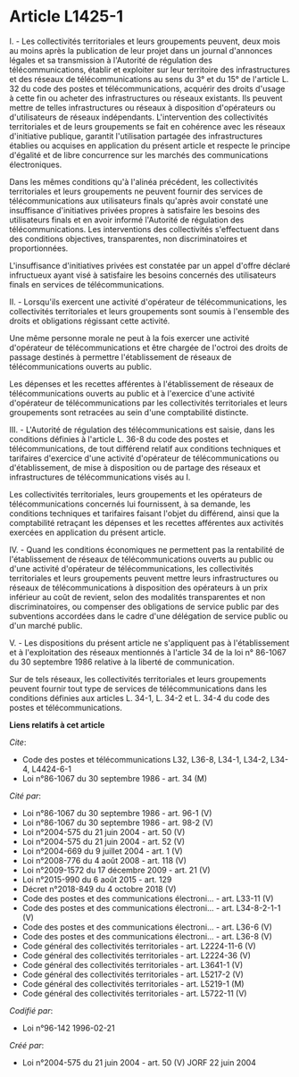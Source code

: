# Article L1425-1

I. - Les collectivités territoriales et leurs groupements peuvent, deux mois au moins après la publication de leur projet
dans un journal d'annonces légales et sa transmission à l'Autorité de régulation des télécommunications, établir et exploiter
sur leur territoire des infrastructures et des réseaux de télécommunications au sens du 3° et du 15° de l'article L. 32 du
code des postes et télécommunications, acquérir des droits d'usage à cette fin ou acheter des infrastructures ou réseaux
existants. Ils peuvent mettre de telles infrastructures ou réseaux à disposition d'opérateurs ou d'utilisateurs de réseaux
indépendants. L'intervention des collectivités territoriales et de leurs groupements se fait en cohérence avec les réseaux
d'initiative publique, garantit l'utilisation partagée des infrastructures établies ou acquises en application du présent
article et respecte le principe d'égalité et de libre concurrence sur les marchés des communications électroniques.

Dans les mêmes conditions qu'à l'alinéa précédent, les collectivités territoriales et leurs groupements ne peuvent fournir
des services de télécommunications aux utilisateurs finals qu'après avoir constaté une insuffisance d'initiatives privées
propres à satisfaire les besoins des utilisateurs finals et en avoir informé l'Autorité de régulation des télécommunications.
Les interventions des collectivités s'effectuent dans des conditions objectives, transparentes, non discriminatoires et
proportionnées.

L'insuffisance d'initiatives privées est constatée par un appel d'offre déclaré infructueux ayant visé à satisfaire les
besoins concernés des utilisateurs finals en services de télécommunications.

II. - Lorsqu'ils exercent une activité d'opérateur de télécommunications, les collectivités territoriales et leurs
groupements sont soumis à l'ensemble des droits et obligations régissant cette activité.

Une même personne morale ne peut à la fois exercer une activité d'opérateur de télécommunications et être chargée de l'octroi
des droits de passage destinés à permettre l'établissement de réseaux de télécommunications ouverts au public.

Les dépenses et les recettes afférentes à l'établissement de réseaux de télécommunications ouverts au public et à l'exercice
d'une activité d'opérateur de télécommunications par les collectivités territoriales et leurs groupements sont retracées au
sein d'une comptabilité distincte.

III. - L'Autorité de régulation des télécommunications est saisie, dans les conditions définies à l'article L. 36-8 du code
des postes et télécommunications, de tout différend relatif aux conditions techniques et tarifaires d'exercice d'une activité
d'opérateur de télécommunications ou d'établissement, de mise à disposition ou de partage des réseaux et infrastructures de
télécommunications visés au I.

Les collectivités territoriales, leurs groupements et les opérateurs de télécommunications concernés lui fournissent, à sa
demande, les conditions techniques et tarifaires faisant l'objet du différend, ainsi que la comptabilité retraçant les
dépenses et les recettes afférentes aux activités exercées en application du présent article.

IV. - Quand les conditions économiques ne permettent pas la rentabilité de l'établissement de réseaux de télécommunications
ouverts au public ou d'une activité d'opérateur de télécommunications, les collectivités territoriales et leurs groupements
peuvent mettre leurs infrastructures ou réseaux de télécommunications à disposition des opérateurs à un prix inférieur au
coût de revient, selon des modalités transparentes et non discriminatoires, ou compenser des obligations de service public
par des subventions accordées dans le cadre d'une délégation de service public ou d'un marché public.

V. - Les dispositions du présent article ne s'appliquent pas à l'établissement et à l'exploitation des réseaux mentionnés à
l'article 34 de la loi n° 86-1067 du 30 septembre 1986 relative à la liberté de communication.

Sur de tels réseaux, les collectivités territoriales et leurs groupements peuvent fournir tout type de services de
télécommunications dans les conditions définies aux articles L. 34-1, L. 34-2 et L. 34-4 du code des postes et
télécommunications.

**Liens relatifs à cet article**

_Cite_:

  - Code des postes et télécommunications L32, L36-8, L34-1, L34-2, L34-4, L4424-6-1
  - Loi n°86-1067 du 30 septembre 1986 - art. 34 (M)

_Cité par_:

  - Loi n°86-1067 du 30 septembre 1986 - art. 96-1 (V)
  - Loi n°86-1067 du 30 septembre 1986 - art. 98-2 (V)
  - Loi n°2004-575 du 21 juin 2004 - art. 50 (V)
  - Loi n°2004-575 du 21 juin 2004 - art. 52 (V)
  - Loi n°2004-669 du 9 juillet 2004 - art. 1 (V)
  - Loi n°2008-776 du 4 août 2008 - art. 118 (V)
  - Loi n°2009-1572 du 17 décembre 2009 - art. 21 (V)
  - Loi n°2015-990 du 6 août 2015 - art. 129
  - Décret n°2018-849 du 4 octobre 2018 (V)
  - Code des postes et des communications électroni... - art. L33-11 (V)
  - Code des postes et des communications électroni... - art. L34-8-2-1-1 (V)
  - Code des postes et des communications électroni... - art. L36-6 (V)
  - Code des postes et des communications électroni... - art. L36-8 (V)
  - Code général des collectivités territoriales - art. L2224-11-6 (V)
  - Code général des collectivités territoriales - art. L2224-36 (V)
  - Code général des collectivités territoriales - art. L3641-1 (V)
  - Code général des collectivités territoriales - art. L5217-2 (V)
  - Code général des collectivités territoriales - art. L5219-1 (M)
  - Code général des collectivités territoriales - art. L5722-11 (V)

_Codifié par_:

  - Loi n°96-142 1996-02-21

_Créé par_:

  - Loi n°2004-575 du 21 juin 2004 - art. 50 (V) JORF 22 juin 2004
